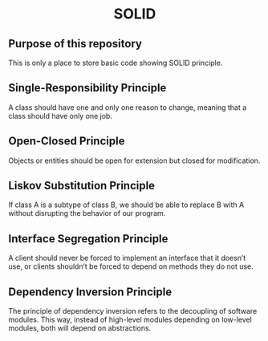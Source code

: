 <h1 align="center">SOLID</h1>

## Purpose of this repository

This is only a place to store basic code showing SOLID principle.

## Single-Responsibility Principle
A class should have one and only one reason to change, meaning that a class should have only one job.

## Open-Closed Principle
Objects or entities should be open for extension but closed for modification.

## Liskov Substitution Principle
If class A is a subtype of class B, we should be able to replace B with A without disrupting the behavior of our program.

## Interface Segregation Principle
A client should never be forced to implement an interface that it doesn’t use, or clients shouldn’t be forced to depend on methods they do not use.

## Dependency Inversion Principle
The principle of dependency inversion refers to the decoupling of software modules. This way, instead of high-level modules depending on low-level modules, both will depend on abstractions.